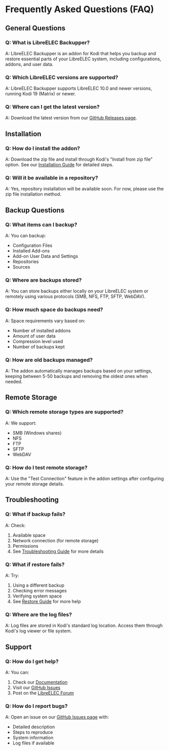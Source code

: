 # Frequently Asked Questions (FAQ)

## General Questions

### Q: What is LibreELEC Backupper?
A: LibreELEC Backupper is an addon for Kodi that helps you backup and restore essential parts of your LibreELEC system, including configurations, addons, and user data.

### Q: Which LibreELEC versions are supported?
A: LibreELEC Backupper supports LibreELEC 10.0 and newer versions, running Kodi 19 (Matrix) or newer.

### Q: Where can I get the latest version?
A: Download the latest version from our [GitHub Releases page](https://github.com/Nigel1992/service.libreelec.backupper/releases).

## Installation

### Q: How do I install the addon?
A: Download the zip file and install through Kodi's "Install from zip file" option. See our [Installation Guide](Installation) for detailed steps.

### Q: Will it be available in a repository?
A: Yes, repository installation will be available soon. For now, please use the zip file installation method.

## Backup Questions

### Q: What items can I backup?
A: You can backup:
- Configuration Files
- Installed Add-ons
- Add-on User Data and Settings
- Repositories
- Sources

### Q: Where are backups stored?
A: You can store backups either locally on your LibreELEC system or remotely using various protocols (SMB, NFS, FTP, SFTP, WebDAV).

### Q: How much space do backups need?
A: Space requirements vary based on:
- Number of installed addons
- Amount of user data
- Compression level used
- Number of backups kept

### Q: How are old backups managed?
A: The addon automatically manages backups based on your settings, keeping between 5-50 backups and removing the oldest ones when needed.

## Remote Storage

### Q: Which remote storage types are supported?
A: We support:
- SMB (Windows shares)
- NFS
- FTP
- SFTP
- WebDAV

### Q: How do I test remote storage?
A: Use the "Test Connection" feature in the addon settings after configuring your remote storage details.

## Troubleshooting

### Q: What if backup fails?
A: Check:
1. Available space
2. Network connection (for remote storage)
3. Permissions
4. See [Troubleshooting Guide](Troubleshooting) for more details

### Q: What if restore fails?
A: Try:
1. Using a different backup
2. Checking error messages
3. Verifying system space
4. See [Restore Guide](Restore) for more help

### Q: Where are the log files?
A: Log files are stored in Kodi's standard log location. Access them through Kodi's log viewer or file system.

## Support

### Q: How do I get help?
A: You can:
1. Check our [Documentation](Home)
2. Visit our [GitHub Issues](https://github.com/Nigel1992/service.libreelec.backupper/issues)
3. Post on the [LibreELEC Forum](https://forum.libreelec.tv/)

### Q: How do I report bugs?
A: Open an issue on our [GitHub Issues page](https://github.com/Nigel1992/service.libreelec.backupper/issues) with:
- Detailed description
- Steps to reproduce
- System information
- Log files if available 